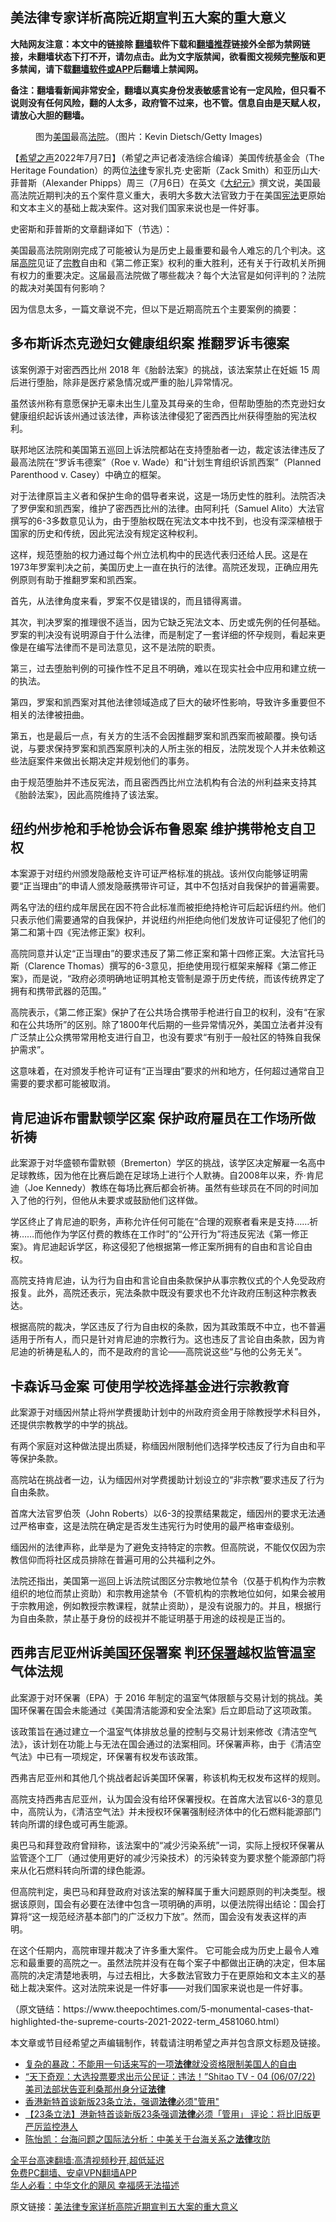  <!-- 面包屑导航 --> <h2>美法律专家详析高院近期宣判五大案的重大意义</h2> <p class="notice"><b>大陆网友注意：本文中的链接除 <a href="https://github.com/bannedbook/fanqiang" >翻墙</a>软件下载和<a href="https://github.com/killgcd/justmysocks/blob/master/README.md">翻墙推荐</a>链接外全部为禁网链接，未翻墙状态下打不开，请勿点击。此为文字版禁闻，欲看图文视频完整版和更多禁闻，请下载<a href="https://github.com/bannedbook/fanqiang">翻墙软件或APP</a>后翻墙上禁闻网。</p><p>备注：翻墙看新闻非常安全，翻墙以真实身份发表敏感言论有一定风险，但只看不说则没有任何风险，翻的人太多，政府管不过来，也不管。信息自由是天赋人权，请放心大胆的翻墙。</b></p>  <div class="entry"> <figure><figcaption>图为<a href="https://www.bannedbook.org/bnews/tag/%e7%be%8e%e5%9b%bd/" class="st_tag internal_tag" rel="tag" title="标签 美国 下的日志">美国</a>最高<a href="https://www.bannedbook.org/bnews/tag/%e6%b3%95%e9%99%a2/" class="st_tag internal_tag" rel="tag" title="标签 法院 下的日志">法院</a>。（图片：Kevin Dietsch/Getty Images)</figcaption></figure> <p>【<span class='wp_keywordlink_affiliate'><a href="https://www.soundofhope.org" title="希望之声" target="_blank">希望之声</a></span>2022年7月7日】（希望之声记者凌浩综合编译）美国传统基金会（The Heritage Foundation）的两位<a href="https://www.bannedbook.org/bnews/tag/%e6%b3%95%e5%be%8b/" class="st_tag internal_tag" rel="tag" title="标签 法律 下的日志">法律</a>专家扎克·史密斯（Zack Smith）和亚历山大·菲普斯（Alexander Phipps）周三（7月6日）在英文《<span class='wp_keywordlink_affiliate'><a href="http://www.epochtimes.com/" title="大纪元" target="_blank">大纪元</a></span>》撰文说，美国最高法院近期判决的五个案件意义重大，表明大多数大法官致力于在美国<a href="https://www.bannedbook.org/bnews/tag/%e5%ae%aa%e6%b3%95/" class="st_tag internal_tag" rel="tag" title="标签 宪法 下的日志">宪法</a>更原始和文本主义的基础上裁决案件。这对我们国家来说也是一件好事。</p> <p>史密斯和菲普斯的文章翻译如下（节选）：</p> <p>美国最高法院刚刚完成了可能被认为是历史上最重要和最令人难忘的几个判决。这届<a href="https://www.bannedbook.org/bnews/tag/%e9%ab%98%e9%99%a2/" class="st_tag internal_tag" rel="tag" title="标签 高院 下的日志">高院</a>见证了<a href="https://www.bannedbook.org/bnews/tag/%e5%ae%97%e6%95%99/" class="st_tag internal_tag" rel="tag" title="标签 宗教 下的日志">宗教</a>自由和《第二修正案》权利的重大胜利，还有关于行政机关所拥有权力的重要决定。这届最高法院做了哪些裁决？每个大法官是如何评判的？法院的裁决对美国有何影响？</p> <p>因为信息太多，一篇文章说不完，但以下是近期高院五个主要案例的摘要：</p> <h2>多布斯诉杰克逊妇女健康组织案 推翻罗诉韦德案</h2> <p>该案例源于对密西西比州 2018 年《胎龄法案》的挑战，该法案禁止在妊娠 15 周后进行堕胎，除非是医疗紧急情况或严重的胎儿异常情况。</p> <p>虽然该州称有意愿保护无辜未出生儿童及其母亲的生命，但帮助堕胎的杰克逊妇女健康组织起诉该州通过该法律，声称该法律侵犯了密西西比州获得堕胎的宪法权利。</p> <p>联邦地区法院和美国第五巡回上诉法院都站在支持堕胎者一边，裁定该法律违反了最高法院在“罗诉韦德案”（Roe v. Wade）和“计划生育组织诉凯西案”（Planned Parenthood v. Casey）中确立的框架。</p> <p>对于法律原旨主义者和保护生命的倡导者来说，这是一场历史性的胜利。法院否决了罗伊案和凯西案，维护了密西西比州的法律。由阿利托（Samuel Alito）大法官撰写的6-3多数意见认为，由于堕胎权既在宪法文本中找不到，也没有深深植根于国家的历史和传统，因此宪法没有规定这种权利。</p> <p>这样，规范堕胎的权力通过每个州立法机构中的民选代表归还给人民。这是在1973年罗案判决之前，美国历史上一直在执行的法律。高院还发现，正确应用先例原则有助于推翻罗案和凯西案。 </p> <p>首先，从法律角度来看，罗案不仅是错误的，而且错得离谱。</p>  <p>其次，判决罗案的推理很不适当，因为它缺乏宪法文本、历史或先例的任何基础。罗案的判决没有说明源自于什么法律，而是制定了一套详细的怀孕规则，看起来更像是在编写法律而不是司法意见，这不是法院的职责。</p> <p>第三，过去堕胎判例的可操作性不足且不明确，难以在现实社会中应用和建立统一的执法。</p> <p>第四，罗案和凯西案对其他法律领域造成了巨大的破坏性影响，导致许多重要但不相关的法律被扭曲。</p> <p>第五，也是最后一点，有关方的生活不会因推翻罗案和凯西案而被颠覆。换句话说，与要求保持罗案和凯西案原判决的人所主张的相反，法院发现个人并未依赖这些法庭案件来做出长期决定并规划他们的事务。</p> <p>由于规范堕胎并不违反宪法，而且密西西比州立法机构有合法的州利益来支持其《胎龄法案》，因此高院维持了该法案。</p> <h2>纽约州步枪和手枪协会诉布鲁恩案 维护携带枪支自卫权</h2> <p>本案源于对纽约州颁发隐蔽枪支许可证严格标准的挑战。该州仅向能够证明需要“正当理由”的申请人颁发隐蔽携带许可证，其中不包括对自我保护的普遍需要。</p> <p>两名守法的纽约成年居民在因不符合此标准而被拒绝持枪许可后起诉纽约州。他们只表示他们需要通常的自我保护，并说纽约州拒绝向他们发放许可证侵犯了他们的第二和第十四《宪法修正案》权利。 </p> <p>高院同意并认定“正当理由”的要求违反了第二修正案和第十四修正案。大法官托马斯（Clarence Thomas）撰写的6-3意见，拒绝使用现行框架来解释《第二修正案》，而是说，“政府必须明确地证明其枪支管制是源于历史传统，而该传统界定了拥有和携带武器的范围。”</p> <p>高院表示，《第二修正案》保护了在公共场合携带手枪进行自卫的权利，没有“在家和在公共场所”的区别。除了1800年代后期的一些异常情况外，美国立法者并没有广泛禁止公众携带常用枪支进行自卫，也没有要求“有别于一般社区的特殊自我保护需求”。</p> <p>这意味着，在对颁发手枪许可证有“正当理由”要求的州和地方，任何超过通常自卫需要的要求都可能被取消。   </p>  <h2>肯尼迪诉布雷默顿学区案 保护政府雇员在工作场所做祈祷</h2> <p>此案源于对华盛顿布雷默顿（Bremerton）学区的挑战，该学区决定解雇一名高中足球教练，因为他在比赛后跪在足球场上进行个人默祷。自2008年以来，乔·肯尼迪（Joe Kennedy）教练在每场比赛后都会祈祷。虽然有些球员在不同的时间加入了他的行列，但他从未要求或鼓励他们这样做。</p> <p>学区终止了肯尼迪的职务，声称允许任何可能在“合理的观察者看来是支持……祈祷……而他作为学区付费的教练在工作时”的“公开行为”将违反宪法《第一修正案》。肯尼迪起诉学区，称这侵犯了他根据第一修正案所拥有的自由和言论自由权。</p> <p>高院支持肯尼迪，认为行为自由和言论自由条款保护从事宗教仪式的个人免受政府报复。此外，高院还表示，宪法条款中既没有要求也不允许政府压制这种宗教表达。</p> <p>根据高院的裁决，学区违反了行为自由权的条款，因为其政策既不中立，也不普遍适用于所有人，而只是针对肯尼迪的宗教行为。这也违反了言论自由条款，因为肯尼迪的祈祷是私人的，而不是政府的言论——高院说这些“与他的公务无关”。</p> <h2>卡森诉马金案 可使用学校选择基金进行宗教教育</h2> <p>此案源于对缅因州禁止将州学费援助计划中的州政府资金用于除教授学术科目外，还提供宗教教学的中学的挑战。</p> <p>有两个家庭对这种做法提出质疑，称缅因州限制他们选择学校违反了行为自由和平等保护条款。</p> <p>高院站在挑战者一边，认为缅因州对学费援助计划设立的“非宗教”要求违反了行为自由条款。</p> <p>首席大法官罗伯茨（John Roberts）以6-3的投票结果裁定，缅因州的要求无法通过严格审查，这是法院在确定是否发生违宪行为时使用的最严格审查级别。</p> <p>缅因州的法律声称，此举是为了避免支持特定的宗教。但高院说，不能仅仅因为宗教信仰而将社区成员排除在普遍可用的公共福利之外。</p> <p>法院还指出，美国第一巡回上诉法院试图区分宗教地位禁令（仅基于机构作为宗教组织的地位而禁止资助）和宗教用途禁令（不管机构的宗教地位如何，如果会被用于宗教用途，例如教授宗教课程，就禁止资助），是没有说服力的。并且，根据行为自由条款，禁止基于身份的歧视并不能证明基于用途的歧视是正当的。</p>  <h2>西弗吉尼亚州诉美国<a href="https://www.bannedbook.org/bnews/tag/%e7%8e%af%e4%bf%9d/" class="st_tag internal_tag" rel="tag" title="标签 环保 下的日志">环保</a>署案 判<a href="https://www.bannedbook.org/bnews/tag/%E7%8E%AF%E4%BF%9D%E7%BD%B2/" class="st_tag internal_tag" rel="tag" title="标签 环保署 下的日志">环保署</a>越权监管温室气体法规</h2> <p>此案源于对环保署（EPA）于 2016 年制定的温室气体限额与交易计划的挑战。美国环保署在国会未能通过《美国清洁能源和安全法案》后立即启动了这项政策。 </p> <p>该政策旨在通过建立一个温室气体排放总量的控制与交易计划来修改《清洁空气法》，该计划在功能上与无法在国会通过的法案相同。环保署声称，由于《清洁空气法》中已有一项规定，环保署有权发布该政策。 </p> <p>西弗吉尼亚州和其他几个挑战者起诉美国环保署，称该机构无权发布这样的规则。</p> <p>高院支持西弗吉尼亚州，认为国会没有给环保署授权。在首席大法官以6-3的意见中，高院认为，《清洁空气法》并未授权环保署强制经济体中的化石燃料能源部门转向所谓的绿色或可再生能源。</p> <p>奥巴马和拜登政府曾辩称，该法案中的“减少污染系统”一词，实际上授权环保署从监管逐个工厂（通过使用更好的减少污染技术）的污染转变为要求整个能源部门将来从化石燃料转向所谓的绿色能源。 </p> <p>但高院判定，奥巴马和拜登政府对该法案的解释属于重大问题原则的判决类型。根据该原则，国会有必要在法律中包含一项明确的声明，以便法院得出结论：国会打算将“这一规范经济基本部门的广泛权力下放”。然而，国会没有发表这样的声明。 </p> <p>在这个任期内，高院审理并裁决了许多重大案件。 它可能会成为历史上最令人难忘和最重要的高院之一。虽然法院并没有在每个案子中都做出正确的决定，但本届高院的决定清楚地表明，与过去相比，大多数法官致力于在更原始和文本主义的基础上裁决案件。这对法院来说是一件好事——对我们国家来说也是一件好事。</p> <p>（原文链结：https://www.theepochtimes.com/5-monumental-cases-that-highlighted-the-supreme-courts-2021-2022-term_4581060.html）</p> <p>本文章或节目经希望之声编辑制作，转载请注明希望之声并包含原文标题及链接。 </p> <div id="taboola-mid-1"></div>  <ul class='op-related-articles' title='相关阅读'> <li><a href='https://www.bannedbook.org/bnews/baitai/20220708/1755398.html' target='_blank'>复杂的暴政：不能用一句话来写的一项<b>法律</b>就没资格限制美国人的自由</a></li> <li><a href='https://www.bannedbook.org/bnews/bannedvideo/20220707/1755050.html' target='_blank'>“天下奇观：大选投票要求出示公民证：违法！”Shitao TV - 04 (06/07/22) 美司法部状告亚利桑那州身分证<b>法律</b></a></li> <li><a href='https://www.bannedbook.org/bnews/headline/20220706/1754333.html' target='_blank'>香港新特首谈新版23条立法，强调<b>法律</b>必须"管用"</a></li> <li><a href='https://www.bannedbook.org/bnews/headline/20220705/1754234.html' target='_blank'>【23条立法】港新特首谈新版23条强调<b>法律</b>必须「管用」 评论：将比旧版更严厉监控港人</a></li> <li><a href='https://www.bannedbook.org/bnews/comments/20220629/1751475.html' target='_blank'>陈怡凯：台海问题之国际法分析：中美关于台海关系之<b>法律</b>攻防</a></li> </ul> <p class="texttj"> <a href="https://github.com/bannedbook/fanqiang/wiki/V2ray%E6%9C%BA%E5%9C%BA" target="_blank">全平台高速翻墙:高清视频秒开,超低延迟</a><br/> <a href="https://github.com/bannedbook/fanqiang/wiki/%E7%A6%81%E9%97%BB%E7%BD%91%E5%AE%89%E5%8D%93%E7%BF%BB%E5%A2%99%E6%96%B0%E9%97%BBAPP" target="_blank">免费PC翻墙、安卓VPN翻墙APP</a><br/> <a href="https://www.bannedbook.org/bnews/comments/20220220/1694796.html" target="_blank">华人必看：中华文化的飓风 幸福感无法描述</a> </p> <p>原文链接：<a class="src_link"  href="https://www.soundofhope.org/post/635564" target="_blank">美法律专家详析高院近期宣判五大案的重大意义</a></p><a name='sharetosocial'></a>  <div style="margin-bottom:5px;padding-bottom:5px;clear:both"> <div id="archive-pix-1" class="banner-ads"> <!-- AuctionX Display platform tag START --> <div id="27602x728x90x621x_ADSLOT1" clicktrack="%%CLICK_URL_ESC%%"></div>  <!-- AuctionX Display platform tag END --> </div> <div id="archive-pix-2" class="banner-ads"> <!-- AuctionX Display platform tag START --> <div id="27556x300x250x621x_ADSLOT1" clicktrack="%%CLICK_URL_ESC%%" style="margin:0 auto;text-align:center"></div>  <!-- AuctionX Display platform tag END --> </div> </div>  <div id="archive-pix-1" class="banner-ads"> <!-- AuctionX Display platform tag START --> <div id="27603x728x90x621x_ADSLOT1" clicktrack="%%CLICK_URL_ESC%%"></div>  <!-- AuctionX Display platform tag END --> </div> </div><!--END ENTRY--> 